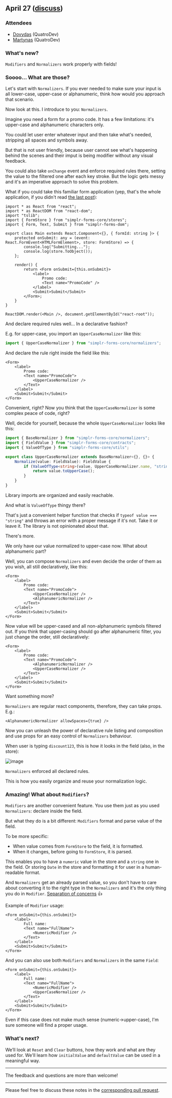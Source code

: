 ## April 27 ([discuss](https://github.com/SimplrJS/simplr-forms/pull/29))

### Attendees

* [Dovydas](https://twitter.com/dovydasnav) (QuatroDev)
* [Martynas](https://twitter.com/MartiogalaLT) (QuatroDev)

### What's new?

`Modifiers` and `Normalizers` work properly with fields!

### Soooo... What are those?

Let's start with `Normalizers`. If you ever needed to make sure your input is all lower-case, upper-case or alphanumeric, think how would you approach that scenario.

Now look at this. I introduce to you: `Normalizers`.

Imagine you need a form for a promo code. It has a few limitations: it's upper-case and alphanumeric characters only.

You could let user enter whatever input and then take what's needed, stripping all spaces and symbols away.

But that is not user friendly, because user cannot see what's happening behind the scenes and their imput is being modifier without any visual feedback.

You could also take `onChange` event and enforce required rules there, setting the value to the filtered one after each key stroke.
But the logic gets messy and it's an imperative approach to solve this problem.

What if you could take this familiar form application (yep, that's the whole application, if you didn't read [the last post](https://github.com/SimplrJS/simplr-forms/blob/master/docs/2017-04/2017-04-26.md)):
```tsx
import * as React from "react";
import * as ReactDOM from "react-dom";
import "tslib";
import { FormStore } from "simplr-forms-core/stores";
import { Form, Text, Submit } from "simplr-forms-dom";

export class Main extends React.Component<{}, { formId: string }> {
    protected onSubmit: any = (event: React.FormEvent<HTMLFormElement>, store: FormStore) => {
        console.log("Submitting...");
        console.log(store.ToObject());
    };

    render() {
        return <Form onSubmit={this.onSubmit}>
            <label>
                Promo code:
                <Text name="PromoCode" />
            </label>
            <Submit>Submit</Submit>
        </Form>;
    }
}

ReactDOM.render(<Main />, document.getElementById("react-root"));
```

And declare required rules well... In a declarative fashion?

E.g. for upper-case, you import an `UpperCaseNormalizer` like this:
```ts
import { UpperCaseNormalizer } from "simplr-forms-core/normalizers";
```
And declare the rule right inside the field like this:
```tsx
<Form>
    <label>
        Promo code:
        <Text name="PromoCode">
            <UpperCaseNormalizer />
        </Text>
    </label>
    <Submit>Submit</Submit>
</Form>
```

Convenient, right? Now you think that the `UpperCaseNormalizer` is some complex peace of code, right?

Well, decide for yourself, because the whole `UpperCaseNormalizer` looks like this:
```ts
import { BaseNormalizer } from "simplr-forms-core/normalizers";
import { FieldValue } from "simplr-forms-core/contracts";
import { ValueOfType } from "simplr-forms-core/utils";

export class UpperCaseNormalizer extends BaseNormalizer<{}, {}> {
    Normalize(value: FieldValue): FieldValue {
        if (ValueOfType<string>(value, UpperCaseNormalizer.name, "string")) {
            return value.toUpperCase();
        }
    }
}
```

Library imports are organized and easily reachable.

And what is `ValueOfType` thingy there?

That's just a convenient helper function that checks if `typeof value === "string"` and throws an error with a proper message if it's not. Take it or leave it. The library is not opinionated about that.

There's more.

We only have our value normalized to upper-case now. What about alphanumeric part?

Well, you can compose `Normalizers` and even decide the order of them as you wish, all still declaratively, like this:
```tsx
<Form>
    <label>
        Promo code:
        <Text name="PromoCode">
            <UpperCaseNormalizer />
            <AlphanumericNormalizer />
        </Text>
    </label>
    <Submit>Submit</Submit>
</Form>
```

Now value will be upper-cased and all non-alphanumeric symbols filtered out. If you think that upper-casing should go after alphanumeric filter, you just change the order, still declaratively:
```tsx
<Form>
    <label>
        Promo code:
        <Text name="PromoCode">
            <AlphanumericNormalizer />
            <UpperCaseNormalizer />
        </Text>
    </label>
    <Submit>Submit</Submit>
</Form>
```

Want something more?

`Normalizers` are regular react components, therefore, they can take props. E.g.:
```tsx
<AlphanumericNormalizer allowSpaces={true} />
```
Now you can unleash the power of declarative rule listing and composition and use props for an easy control of `Normalizers` behaviour.

When user is typing `discount123`, this is how it looks in the field (also, in the store):

![image](https://cloud.githubusercontent.com/assets/7989797/25463183/2646d638-2afd-11e7-95e3-a4812d573435.png)

`Normalizers` enforced all declared rules.

This is how you easily organize and reuse your normalization logic.

### Amazing! What about `Modifiers`?

`Modifiers` are another convenient feature. You use them just as you used `Normalizers`: declare inside the field.

But what they do is a bit different: `Modifiers` format and parse value of the field.

To be more specific:
* When value comes from `FormStore` to the field, it is formatted.
* When it changes, before going to `FormStore`, it is parsed.

This enables you to have a `numeric` value in the store and a `string` one in the field. Or storing `Date` in the store and formatting it for user in a human-readable format.

And `Normalizers` get an already parsed value, so you don't have to care about converting it to the right type in the `Normalizers` and it's the only thing you do in `Modifier`. [Separation of concerns](https://en.wikipedia.org/wiki/Separation_of_concerns) :+1:

Example of `Modifier` usage:
```tsx
<Form onSubmit={this.onSubmit}>
    <label>
        Full name:
        <Text name="FullName">
            <NumericModifier />
        </Text>
    </label>
    <Submit>Submit</Submit>
</Form>
```

And you can also use both `Modifiers` and `Normalizers` in the same `Field`:
```tsx
<Form onSubmit={this.onSubmit}>
    <label>
        Full name:
        <Text name="FullName">
            <NumericModifier />
            <UpperCaseNormalizer />
        </Text>
    </label>
    <Submit>Submit</Submit>
</Form>
```
Even if this case does not make much sense (numeric->upper-case), I'm sure someone will find a proper usage.

### What's next?

We’ll look at `Reset` and `Clear` buttons, how they work and what are they used for. We'll learn how `initialValue` and `defaultValue` can be used in a meaningful way.

------------

The feedback and questions are more than welcome!

------------

Please feel free to discuss these notes in the [corresponding pull request](https://github.com/SimplrJS/simplr-forms/pull/29).
